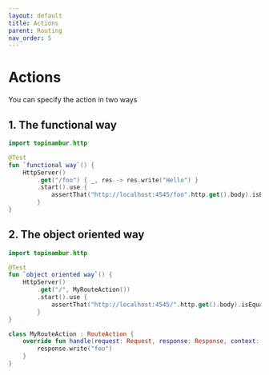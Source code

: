 ```yaml
---
layout: default
title: Actions
parent: Routing
nav_order: 5
---
```


# Actions
You can specify the action in two ways

## 1. The functional way
```kotlin
import topinambur.http

@Test
fun `functional way`() {
    HttpServer()
        .get("/foo") { _, res -> res.write("Hello") }
        .start().use {
            assertThat("http://localhost:4545/foo".http.get().body).isEqualTo("Hello")
        }
}
```

## 2. The object oriented way
```kotlin
import topinambur.http

@Test
fun `object oriented way`() {
    HttpServer()
        .get("/", MyRouteAction())
        .start().use {
            assertThat("http://localhost:4545/".http.get().body).isEqualTo("foo")
        }
}

class MyRouteAction : RouteAction {
    override fun handle(request: Request, response: Response, context: Context) {
        response.write("foo")
    }
}
```